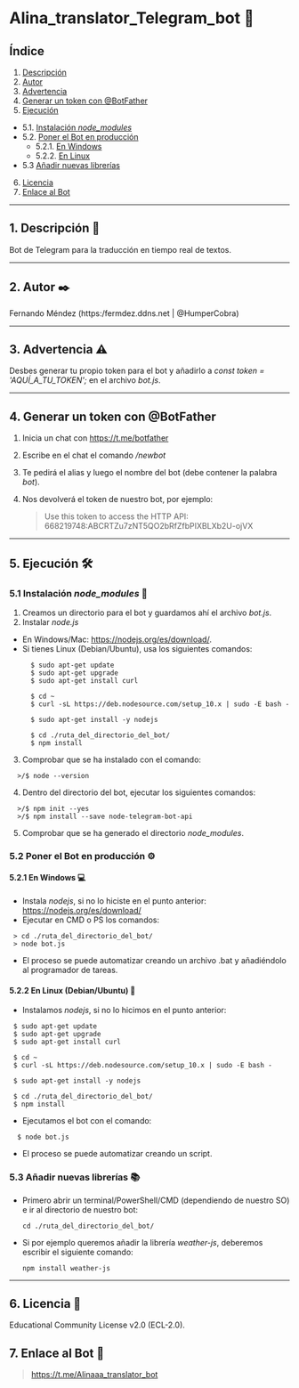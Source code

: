 # Alina_translator_Telegram_bot 🤖

## Índice
1. [Descripción](#1-descripción-)
2. [Autor](#2-autor-%EF%B8%8F)
3. [Advertencia](#3-advertencia-%EF%B8%8F)
4. [Generar un token con @BotFather](#4-generar-un-token-con-botfather)
5. [Ejecución](#5-ejecución-%EF%B8%8F)
* 5.1. [Instalación _node_modules_](#instalación-node_modules-)
* 5.2. [Poner el Bot en producción](#poner-el-bot-en-producción-%EF%B8%8F)
   * 5.2.1. [En Windows](#en-windows-)
   * 5.2.2. [En Linux](#en-linux-debianubuntu-)
* 5.3 [Añadir nuevas librerías](#53-añadir-nuevas-librerías-)
6. [Licencia](#6-licencia-)
7. [Enlace al Bot](#7-enlace-al-bot-)
***
## 1. Descripción 📖
Bot de Telegram para la traducción en tiempo real de textos.
***
## 2. Autor ✒️
Fernando Méndez (https:/fermdez.ddns.net | @HumperCobra)
***
## 3. Advertencia ⚠️
Desbes generar tu propio token para el bot y añadirlo a _const token = 'AQUÍ_A_TU_TOKEN';_ en el archivo *bot.js*.
***
## 4. Generar un token con @BotFather
1. Inicia un chat con https://t.me/botfather
2. Escribe en el chat el comando */newbot*
3. Te pedirá el alias y luego el nombre del bot (debe contener la palabra _bot_).
4. Nos devolverá el token de nuestro bot, por ejemplo:

    > Use this token to access the HTTP API: 668219748:ABCRTZu7zNT5QO2bRfZfbPIXBLXb2U-ojVX
***  
## 5. Ejecución 🛠️
### 5.1 Instalación _node_modules_ 🔧
1. Creamos un directorio para el bot y guardamos ahí el archivo *bot.js*.
2. Instalar *node.js* 
  * En Windows/Mac: https://nodejs.org/es/download/.
  * Si tienes Linux (Debian/Ubuntu), usa los siguientes comandos:
      ```
        $ sudo apt-get update
        $ sudo apt-get upgrade
        $ sudo apt-get install curl

        $ cd ~
        $ curl -sL https://deb.nodesource.com/setup_10.x | sudo -E bash -

        $ sudo apt-get install -y nodejs

        $ cd ./ruta_del_directorio_del_bot/
        $ npm install
      ```
3. Comprobar que se ha instalado con el comando:
 ```
   >/$ node --version
 ```
4. Dentro del directorio del bot, ejecutar los siguientes comandos:
 ```
   >/$ npm init --yes
   >/$ npm install --save node-telegram-bot-api
 ```
5. Comprobar que se ha generado el directorio _node_modules_.
### 5.2 Poner el Bot en producción ⚙️
#### 5.2.1 En Windows 💻
* Instala *nodejs*, si no lo hiciste en el punto anterior: https://nodejs.org/es/download/
* Ejecutar en CMD o PS los comandos:
 ```
  > cd ./ruta_del_directorio_del_bot/
  > node bot.js
 ```
* El proceso se puede automatizar creando un archivo .bat y añadiéndolo al programador de tareas.

#### 5.2.2 En Linux (Debian/Ubuntu) 🐧
* Instalamos *nodejs*, si no lo hicimos en el punto anterior:
 ```
  $ sudo apt-get update
  $ sudo apt-get upgrade
  $ sudo apt-get install curl

  $ cd ~
  $ curl -sL https://deb.nodesource.com/setup_10.x | sudo -E bash -

  $ sudo apt-get install -y nodejs

  $ cd ./ruta_del_directorio_del_bot/
  $ npm install
```

* Ejecutamos el bot con el comando:
 ```
   $ node bot.js
 ```

* El proceso se puede automatizar creando un script.

### 5.3 Añadir nuevas librerías 📚
* Primero abrir un terminal/PowerShell/CMD (dependiendo de nuestro SO) e ir al directorio de nuestro bot:
   ```
   cd ./ruta_del_directorio_del_bot/
   ```
* Si por ejemplo queremos añadir la librería _weather-js_, deberemos escribir el siguiente comando:
   ```
   npm install weather-js
   ```
***
## 6. Licencia 📄
Educational Community License v2.0 (ECL-2.0).
## 7. Enlace al Bot 🤖
> https://t.me/Alinaaa_translator_bot
